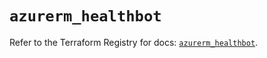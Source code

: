 # `azurerm_healthbot`

Refer to the Terraform Registry for docs: [`azurerm_healthbot`](https://registry.terraform.io/providers/hashicorp/azurerm/3.89.0/docs/resources/healthbot).
